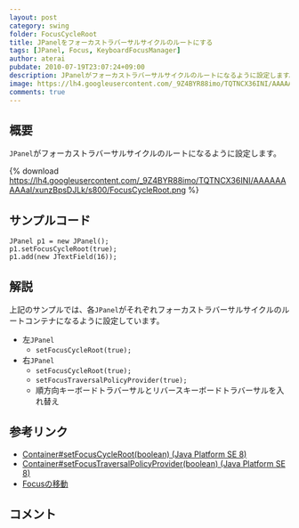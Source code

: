 ```yaml
---
layout: post
category: swing
folder: FocusCycleRoot
title: JPanelをフォーカストラバーサルサイクルのルートにする
tags: [JPanel, Focus, KeyboardFocusManager]
author: aterai
pubdate: 2010-07-19T23:07:24+09:00
description: JPanelがフォーカストラバーサルサイクルのルートになるように設定します。
image: https://lh4.googleusercontent.com/_9Z4BYR88imo/TQTNCX36INI/AAAAAAAAAaI/xunzBpsDJLk/s800/FocusCycleRoot.png
comments: true
---
```

## 概要
`JPanel`がフォーカストラバーサルサイクルのルートになるように設定します。

{% download https://lh4.googleusercontent.com/_9Z4BYR88imo/TQTNCX36INI/AAAAAAAAAaI/xunzBpsDJLk/s800/FocusCycleRoot.png %}

## サンプルコード
<pre class="prettyprint"><code>JPanel p1 = new JPanel();
p1.setFocusCycleRoot(true);
p1.add(new JTextField(16));
</code></pre>

## 解説
上記のサンプルでは、各`JPanel`がそれぞれフォーカストラバーサルサイクルのルートコンテナになるように設定しています。

- 左`JPanel`
    - `setFocusCycleRoot(true);`
- 右`JPanel`
    - `setFocusCycleRoot(true);`
    - `setFocusTraversalPolicyProvider(true);`
    - 順方向キーボードトラバーサルとリバースキーボードトラバーサルを入れ替え

<!-- dummy comment line for breaking list -->

## 参考リンク
- [Container#setFocusCycleRoot(boolean) (Java Platform SE 8)](https://docs.oracle.com/javase/jp/8/docs/api/java/awt/Container.html#setFocusCycleRoot-boolean-)
- [Container#setFocusTraversalPolicyProvider(boolean) (Java Platform SE 8)](https://docs.oracle.com/javase/jp/8/docs/api/java/awt/Container.html#setFocusTraversalPolicyProvider-boolean-)
- [Focusの移動](https://ateraimemo.com/Swing/FocusTraversal.html)

<!-- dummy comment line for breaking list -->

## コメント
